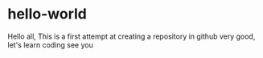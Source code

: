 # hello-world
Hello all,
This is a first attempt at creating a repository in github
very good, let's learn coding
see you 